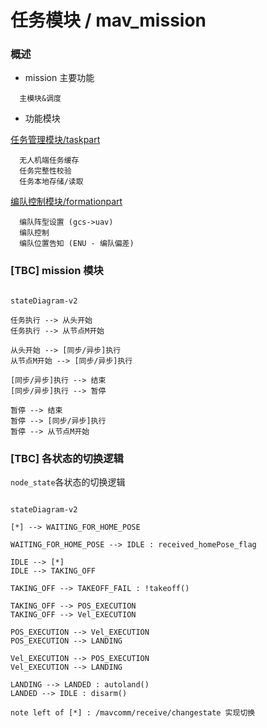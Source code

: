 # 任务模块 / mav_mission

### 概述

- mission 主要功能   

```
  主模块&调度
```

- 功能模块

[任务管理模块/taskpart](./doc/task.md)

```
  无人机端任务缓存 
  任务完整性校验
  任务本地存储/读取
```

[编队控制模块/formationpart](./doc/formation.md)

```
  编队阵型设置 (gcs->uav)
  编队控制 
  编队位置告知 (ENU - 编队偏差)
```


### [TBC] mission 模块

```Mermaid

stateDiagram-v2

任务执行 --> 从头开始
任务执行 --> 从节点M开始

从头开始 --> [同步/异步]执行
从节点M开始 --> [同步/异步]执行

[同步/异步]执行 --> 结束
[同步/异步]执行 --> 暂停

暂停 --> 结束
暂停 --> [同步/异步]执行
暂停 --> 从节点M开始 

```

### [TBC] 各状态的切换逻辑
`node_state`各状态的切换逻辑

```Mermaid

stateDiagram-v2

[*] --> WAITING_FOR_HOME_POSE

WAITING_FOR_HOME_POSE --> IDLE : received_homePose_flag 

IDLE --> [*]
IDLE --> TAKING_OFF

TAKING_OFF --> TAKEOFF_FAIL : !takeoff() 

TAKING_OFF --> POS_EXECUTION
TAKING_OFF --> Vel_EXECUTION

POS_EXECUTION --> Vel_EXECUTION
POS_EXECUTION --> LANDING

Vel_EXECUTION --> POS_EXECUTION
Vel_EXECUTION --> LANDING

LANDING --> LANDED : autoland()
LANDED --> IDLE : disarm()

note left of [*] : /mavcomm/receive/changestate 实现切换

```



